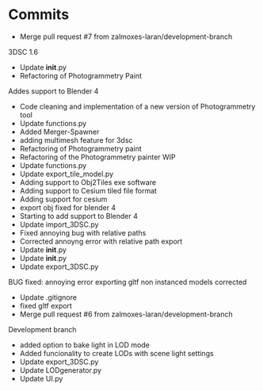 # Commits
- Merge pull request #7 from zalmoxes-laran/development-branch

3DSC 1.6
- Update __init__.py
- Refactoring of Photogrammetry Paint

Addes support to Blender 4
- Code cleaning and implementation of a new version of Photogrammetry tool
- Update functions.py
- Added Merger-Spawner
- adding multimesh feature for 3dsc
- Refactoring of Photogrammetry paint
- Refactoring of the Photogrammetry painter WIP
- Update functions.py
- Update export_tile_model.py
- Adding support to Obj2Tiles exe software
- Adding support to Cesium tiled file format
- Adding support for cesium
- export obj fixed for blender 4
- Starting to add support to Blender 4
- Update import_3DSC.py
- Fixed annoying bug with relative paths
- Corrected annoyng error with relative path export
- Update __init__.py
- Update __init__.py
- Update export_3DSC.py

BUG fixed: annoying error exporting gltf non instanced models corrected
- Update .gitignore
- fixed gltf export
- Merge pull request #6 from zalmoxes-laran/development-branch

Development branch
- added option to bake light in LOD mode
- Added funcionality to create LODs with scene light settings
- Update export_3DSC.py
- Update LODgenerator.py
- Update UI.py
